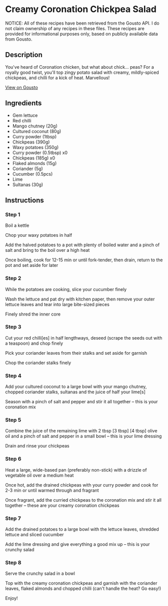 # Creamy Coronation Chickpea Salad

NOTICE: All of these recipes have been retrieved from the Gousto API. I do not claim ownership of any recipes in these files. These recipes are provided for informational purposes only, based on publicly available data from Gousto.

## Description

You've heard of Coronation chicken, but what about chick... peas? For a royally good twist, you'll top zingy potato salad with creamy, mildly-spiced chickpeas, and chilli for a kick of heat. Marvellous!

[View on Gousto](https://www.gousto.co.uk/recipes/cookbook/creamy-coronation-chickpea-salad)

## Ingredients

- Gem lettuce
- Red chilli
- Mango chutney (20g)
- Cultured coconut (80g)
- Curry powder (1tbsp)
- Chickpeas (390g)
- Waxy potatoes (350g)
- Curry powder (0.5tbsp) x0
- Chickpeas (185g) x0
- Flaked almonds (15g)
- Coriander (5g)
- Cucumber (0.5pcs)
- Lime
- Sultanas (30g)

## Instructions


### Step 1

Boil a kettle

Chop your waxy potatoes in half

Add the halved potatoes to a pot with plenty of boiled water and a pinch of salt and bring to the boil over a high heat

Once boiling, cook for 12-15 min or until fork-tender, then drain, return to the pot and set aside for later


### Step 2

While the potatoes are cooking, slice your cucumber finely

Wash the lettuce and pat dry with kitchen paper, then remove your outer lettuce leaves and tear into large bite-sized pieces

Finely shred the inner core


### Step 3

Cut your red chilli[es] in half lengthways, deseed (scrape the seeds out with a teaspoon) and chop finely

Pick your coriander leaves from their stalks and set aside for garnish

Chop the coriander stalks finely


### Step 4

Add your cultured coconut to a large bowl with your mango chutney, chopped coriander stalks, sultanas and the juice of half your lime[s]

Season with a pinch of salt and pepper and stir it all together – this is your coronation mix


### Step 5

Combine the juice of the remaining lime with 2 tbsp <span class="text-purple">[3 tbsp]</span> <span class="text-danger">[4 tbsp]</span> olive oil and a pinch of salt and pepper in a small bowl – this is your lime dressing

Drain and rinse your chickpeas


### Step 6

Heat a large, wide-based pan (preferably non-stick) with a drizzle of vegetable oil over a medium heat

Once hot, add the drained chickpeas with your curry powder and cook for 2-3 min or until warmed through and fragrant

Once fragrant, add the curried chickpeas to the coronation mix and stir it all together – these are your creamy coronation chickpeas


### Step 7

Add the drained potatoes to a large bowl with the lettuce leaves, shredded lettuce and sliced cucumber

Add the lime dressing and give everything a good mix up – this is your crunchy salad

### Step 8

Serve the crunchy salad in a bowl

Top with the creamy coronation chickpeas and garnish with the coriander leaves, flaked almonds and chopped chilli (can't handle the heat? Go easy!)

Enjoy!

